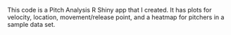 This code is a Pitch Analysis R Shiny app that I created. It has plots for velocity, location, movement/release point, and a heatmap for pitchers in a sample data set. 
